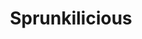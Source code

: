 ---
slug: sprunkilicious-2437
title: Sprunkilicious
description: "Sprunkilicious is an exciting online game. Play for free directly in your browser!"
icon: /images/popular_mods/Sprunkilicious.png
url: https://wowtbc.net/sprunkin/sprunkilicious/index.html
previewImage: /images/popular_mods/Sprunkilicious.png
type: popular mods

# SEO配置
seo:
  title: "Sprunkilicious - Play Free Online Game | Fun Browser Games"
  description: "Sprunkilicious - Play this fun online game for free in your browser. No download required!"
  ogImage: "/images/popular_mods/Sprunkilicious.png"
  keywords: "sprunkilicious-2437, online game, browser game, free game, popular mods game, play online"

videoUrls:
  - https://www.youtube.com/embed/example1
  - https://www.youtube.com/embed/example2

whyPlay:
  title: "Why Play Sprunkilicious?"
  items:
    - "Immersive Gameplay: Sprunkilicious offers an engaging and immersive gaming experience that will keep you entertained for hours"
    - "Challenging Levels: Test your skills with increasingly difficult challenges and obstacles"
    - "Beautiful Graphics: Enjoy stunning visuals and smooth animations that bring the game world to life"
    - "Regular Updates: New content and features are added regularly to keep the game fresh and exciting"
    - "Free to Play: Experience all the fun without spending a penny"
    - "Community Features: Connect with other players, share strategies, and compete for high scores"
    - "Cross-Platform: Play on any device with a web browser, no downloads required"

features:
  title: "Key Features of Sprunkilicious"
  image: "/images/popular_mods/Sprunkilicious.png"
  items:
    - "Intuitive Controls: Easy to learn controls make Sprunkilicious accessible for players of all skill levels"
    - "Multiple Game Modes: Enjoy various gameplay options that provide different challenges and experiences"
    - "Character Customization: Personalize your gaming experience with unique characters and items"
    - "Achievement System: Complete special tasks to earn rewards and recognition"
    - "Leaderboards: Compete with players worldwide and see who can achieve the highest scores"

characteristics:
  title: "Game Characteristics"
  image: "/images/popular_mods/Sprunkilicious.png"
  items:
    - "Genre: Popular mods game with elements of strategy and skill"
    - "Difficulty: Suitable for both casual gamers and those seeking a challenge"
    - "Play Time: Quick sessions or extended gameplay, depending on your preference"
    - "Art Style: Vibrant and engaging visuals that enhance the gaming experience"
    - "Sound Design: Immersive audio that complements the gameplay perfectly"

info: "Sprunkilicious is an exciting online game that offers players a unique and engaging gaming experience. With its intuitive controls, stunning visuals, and challenging gameplay, Sprunkilicious provides hours of entertainment for players of all ages and skill levels. Whether you're looking for a quick gaming session during a break or an extended play session, Sprunkilicious delivers an immersive experience that will keep you coming back for more. The game features multiple levels of increasing difficulty, ensuring that players are constantly challenged as they progress. With regular updates adding new content and features, Sprunkilicious remains fresh and exciting, providing endless entertainment options for its growing community of players."

howToPlayIntro: "Welcome to Sprunkilicious! This guide will walk you through the basics and help you master the game. Whether you're a beginner or looking to improve your skills, these tips and instructions will enhance your gaming experience."

howToPlaySteps:
  - title: "Getting Started"
    description: "Begin your Sprunkilicious adventure by familiarizing yourself with the controls. Use your keyboard or mouse to navigate through the game interface. The tutorial will guide you through the basic mechanics and help you understand the objectives."
  - title: "Understanding the Objectives"
    description: "In Sprunkilicious, your main goal is to progress through levels by completing specific objectives. Each level presents unique challenges that require different strategies and approaches."
  - title: "Mastering the Controls"
    description: "Practice using the controls to improve your precision and reaction time. Sprunkilicious requires quick reflexes and strategic thinking to overcome obstacles and defeat opponents."
  - title: "Utilizing Power-ups"
    description: "Collect power-ups throughout the game to enhance your abilities and overcome difficult challenges. Each power-up offers unique advantages that can be crucial for success."
  - title: "Developing Strategies"
    description: "As you progress in Sprunkilicious, develop effective strategies for different scenarios. Analyze patterns, anticipate challenges, and adapt your approach to maximize your performance."

faq:
  title: "Frequently Asked Questions about Sprunkilicious"
  items:
    - question: "Is Sprunkilicious free to play?"
      answer: "Yes, Sprunkilicious is completely free to play directly in your web browser. No downloads or purchases are required to enjoy the full game experience."
    - question: "Can I play Sprunkilicious on mobile devices?"
      answer: "Yes, Sprunkilicious is optimized for both desktop and mobile play. You can enjoy the game on any device with a web browser and internet connection."
    - question: "Are there any in-game purchases?"
      answer: "While Sprunkilicious is free to play, there may be optional in-game purchases available for cosmetic items or additional features that don't affect core gameplay."
    - question: "How often is Sprunkilicious updated?"
      answer: "The developers regularly update Sprunkilicious with new content, features, and improvements based on player feedback and game performance."
    - question: "Can I play Sprunkilicious offline?"
      answer: "Currently, Sprunkilicious requires an internet connection to play as it's a browser-based online game."
    - question: "Is Sprunkilicious suitable for children?"
      answer: "Yes, Sprunkilicious is designed to be family-friendly and suitable for players of all ages."
    - question: "How do I report bugs or issues?"
      answer: "If you encounter any problems while playing Sprunkilicious, you can report them through the game's support page or contact the developers directly through their website."
    - question: "Still Have Questions?"
      answer: "If you have additional questions about Sprunkilicious that aren't covered in this FAQ, please visit our support center or contact our customer service team for assistance."
---